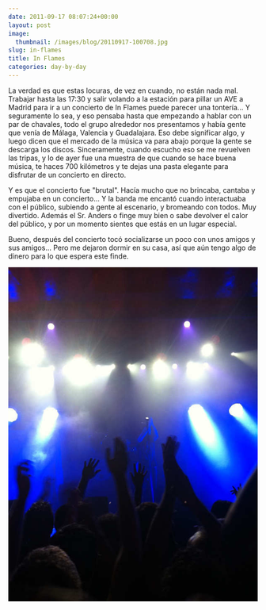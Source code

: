 ```yaml
---
date: 2011-09-17 08:07:24+00:00
layout: post
image:
  thumbnail: /images/blog/20110917-100708.jpg
slug: in-flames
title: In Flames
categories: day-by-day
---
```


La verdad es que estas locuras, de vez en cuando, no están nada mal. Trabajar hasta las 17:30 y salir volando a la estación para pillar un AVE a Madrid para ir a un concierto de In Flames puede parecer una tontería... Y seguramente lo sea, y eso pensaba hasta que empezando a hablar con un par de chavales, todo el grupo alrededor nos presentamos y había gente que venía de Málaga, Valencia y Guadalajara. Eso debe significar algo, y luego dicen que el mercado de la música va para abajo porque la gente se descarga los discos. Sinceramente, cuando escucho eso se me revuelven las tripas, y lo de ayer fue una muestra de que cuando se hace buena música, te haces 700 kilómetros y te dejas una pasta elegante para disfrutar de un concierto en directo. 

Y es que el concierto fue "brutal". Hacía mucho que no brincaba, cantaba y empujaba en un concierto... Y la banda me encantó cuando interactuaba con el público, subiendo a gente al escenario, y bromeando con todos. Muy divertido. Además el Sr. Anders o finge muy bien o sabe devolver el calor del público, y por un momento sientes que estás en un lugar especial. 

Bueno, después del concierto tocó socializarse un poco con unos amigos y sus amigos... Pero me dejaron dormir en su casa, así que aún tengo algo de dinero para lo que espera este finde.    
  
[![20110917-100708.jpg](/images/blog/20110917-100708.jpg)](/images/blog/20110917-100708.jpg)
